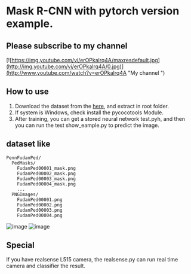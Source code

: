 # Mask R-CNN with pytorch version example.

## Please subscribe to my channel

[![https://img.youtube.com/vi/erOPkalrq4A/maxresdefault.jpg](http://img.youtube.com/vi/erOPkalrq4A/0.jpg)](http://www.youtube.com/watch?v=erOPkalrq4A "My channel ")


## How to use

1. Download the dataset from the [here](https://www.cis.upenn.edu/~jshi/ped_html/PennFudanPed.zip), and extract in root folder.
2. If system is Windows, check install the pycocotools Module.
3. After training, you can get a stored neural network test.pyh, and then you can run the test show_eample.py to predict the image.


## dataset like
```
PennFudanPed/
  PedMasks/
    FudanPed00001_mask.png
    FudanPed00002_mask.png
    FudanPed00003_mask.png
    FudanPed00004_mask.png
    ...
  PNGImages/
    FudanPed00001.png
    FudanPed00002.png
    FudanPed00003.png
    FudanPed00004.png
```

![image](https://github.com/kmolLin/yt_code_share/blob/master/torch_maskrcnn/reference/original.png?raw=true)
![image](https://github.com/kmolLin/yt_code_share/blob/master/torch_maskrcnn/reference/result.jpg?raw=true)


## Special

If you have realsense L515 camera, the realsense.py can run real time camera and classifier the result.